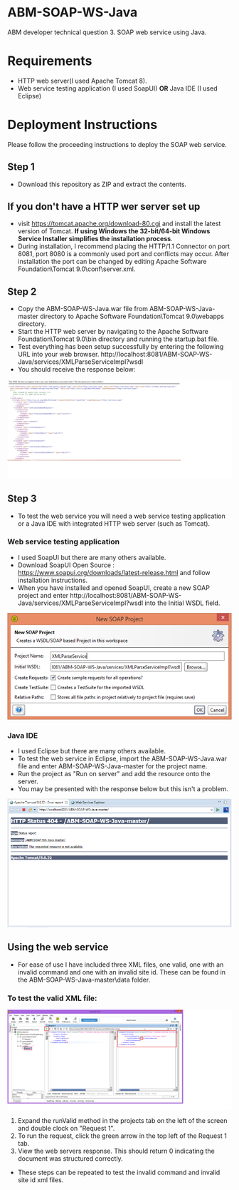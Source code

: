 # ABM-SOAP-WS-Java
ABM developer technical question 3. SOAP web service using Java.

# Requirements
* HTTP web server(I used Apache Tomcat 8).
* Web service testing application (I used SoapUI) **OR** Java IDE (I used Eclipse)

# Deployment Instructions
Please follow the proceeding instructions to deploy the SOAP web service.

## Step 1
* Download this repository as ZIP and extract the contents.

## If you **don't** have a HTTP wer server set up
* visit https://tomcat.apache.org/download-80.cgi and install the latest version of Tomcat. **If using Windows the 32-bit/64-bit Windows Service Installer simplifies the installation process**.
* During installation, I recommend placing the HTTP/1.1 Connector on port 8081, port 8080 is a commonly used port and conflicts may occur. After installation the port can be changed by editing Apache Software Foundation\Tomcat 9.0\conf\server.xml.

## Step 2
* Copy the ABM-SOAP-WS-Java.war file from ABM-SOAP-WS-Java-master directory to Apache Software Foundation\Tomcat 9.0\webapps directory.
* Start the HTTP web server by navigating to the Apache Software Foundation\Tomcat 9.0\bin directory and running the startup.bat file.
* Test everything has been setup successfully by entering the following URL into your web browser. 
http://localhost:8081/ABM-SOAP-WS-Java/services/XMLParseServiceImpl?wsdl
* You should receive the response below:

![ScreenShot](data/text-wsdl-soap.png)

## Step 3
* To test the web service you will need a web service testing application or a Java IDE with integrated HTTP web server (such as Tomcat). 
### Web service testing application
* I used SoapUI but there are many others available.
* Download SoapUI Open Source : https://www.soapui.org/downloads/latest-release.html and follow installation instructions.
* When you have installed and opened SoapUI, create a new SOAP project and enter http://localhost:8081/ABM-SOAP-WS-Java/services/XMLParseServiceImpl?wsdl into the Initial WSDL field.

![ScreenShot](data/soapui-create.PNG)

### Java IDE
* I used Eclipse but there are many others available.
* To test the web service in Eclipse, import the ABM-SOAP-WS-Java.war file and enter ABM-SOAP-WS-Java-master for the project name.
* Run the project as "Run on server" and add the resource onto the server.
* You may be presented with the response below but this isn't a problem.

![ScreenShot](data/eclipse-step1.PNG)

## Using the web service
* For ease of use I have included three XML files, one valid, one with an invalid command and one with an invalid site id. These can be found in the ABM-SOAP-WS-Java-master\data folder.

### To test the valid XML file:

![ScreenShot](data/soapui-response.png)
1. Expand the runValid method in the projects tab on the left of the screen and double clock on "Request 1".
2. To run the request, click the green arrow in the top left of the Request 1 tab.
3. View the web servers response. This should return 0 indicating the document was structured correctly.

* These steps can be repeated to test the invalid command and invalid site id xml files.
